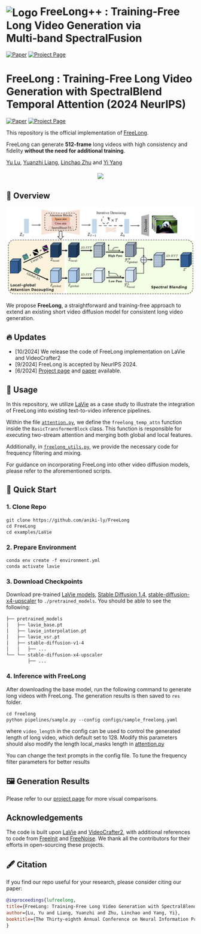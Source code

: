 <h1>
  <img src="https://freelongvideo.github.io/assets/images/freelong++_logo.png" alt="Logo" width="40" style="vertical-align:middle;">
  FreeLong++ : Training‑Free Long Video Generation via Multi‑band SpectralFusion
</h1>

[![Paper](https://img.shields.io/badge/arXiv-Paper-b31b1b?logo=arxiv&logoColor=b31b1b)](https://arxiv.org/pdf/2407.19918)
[![Project Page](https://img.shields.io/badge/Project-Website-5B7493?logo=googlechrome&logoColor=5B7493)](https://freelongvideo.github.io/)

# FreeLong : Training-Free Long Video Generation with SpectralBlend Temporal Attention (2024 NeurIPS)

[![Paper](https://img.shields.io/badge/arXiv-Paper-b31b1b?logo=arxiv&logoColor=b31b1b)](https://arxiv.org/pdf/2407.19918)
[![Project Page](https://img.shields.io/badge/Project-Website-5B7493?logo=googlechrome&logoColor=5B7493)](https://yulu.net.cn/freelong/)
<!-- [![Hugging Face](https://img.shields.io/badge/%F0%9F%A4%97%20Demo-%20Hugging%20Face-ED7D31)](https://huggingface.co/spaces/Simase/FreeLong) -->

This repository is the official implementation of [FreeLong](https://arxiv.org/pdf/2407.19918).

FreeLong can generate **512-frame** long videos with high consistency and fidelity **without the need for additional training**.



[Yu Lu](https://yulu.net.cn/), [Yuanzhi Liang](https://akira-l.github.io/), [Linchao Zhu](https://ffmpbgrnn.github.io/) and [Yi Yang](https://scholar.google.com/citations?user=RMSuNFwAAAAJ&hl=en)

<div>
    <h4 align="center">
        <img src="./assets/teaser.gif">
    </h4>
</div>



## :open_book: Overview
![overall_structure](./assets/pipeline.png)

We propose **FreeLong**, a straightforward and training-free approach  to extend an existing short video diffusion model for consistent long video generation.


## :fire: Updates
- [10/2024] We release the code of FreeLong implementation on LaVie and VideoCrafter2
- [9/2024] FreeLong is accepted by NeurIPS 2024.
- [6/2024] [Project page](https://yulu.net.cn/freelong/) and [paper](https://arxiv.org/pdf/2407.19918) available.

## :page_with_curl: Usage
In this repository, we utilize [LaVie](https://github.com/Vchitect/LaVie) as a case study to illustrate the integration of FreeLong into existing text-to-video inference pipelines.

Within the file [`attention.py`](examples/LaVie/freelong/models/attention.py), we define the `freelong_temp_attn` function inside the `BasicTransformerBlock` class. This function is responsible for executing two-stream attention and merging both global and local features.

Additionally, in [`freelong_utils.py`](examples/LaVie/freelong/models/freelong_utils.py), we provide the necessary code for frequency filtering and mixing.

For guidance on incorporating FreeLong into other video diffusion models, please refer to the aforementioned scripts.


## :hammer: Quick Start

### 1. Clone Repo

```
git clone https://github.com/aniki-ly/FreeLong
cd FreeLong
cd examples/LaVie
```

### 2. Prepare Environment

```
conda env create -f environment.yml
conda activate lavie
```

### 3. Download Checkpoints
Download pre-trained [LaVie models](https://huggingface.co/YaohuiW/LaVie/tree/main), [Stable Diffusion 1.4](https://huggingface.co/CompVis/stable-diffusion-v1-4/tree/main), [stable-diffusion-x4-upscaler](https://huggingface.co/stabilityai/stable-diffusion-x4-upscaler/tree/main) to `./pretrained_models`. You should be able to see the following:
```
├── pretrained_models
│   ├── lavie_base.pt
│   ├── lavie_interpolation.pt
│   ├── lavie_vsr.pt
│   ├── stable-diffusion-v1-4
│   │   ├── ...
└── └── stable-diffusion-x4-upscaler
        ├── ...
```

### 4. Inference with FreeLong
After downloading the base model, run the following command to generate long videos with FreeLong. The generation results is then saved to `res` folder.
```
cd freelong
python pipelines/sample.py --config configs/sample_freelong.yaml
```
where `video_length` in the config can be used to control the generated length of long video, which default set to 128. Modify this parameters should also modify the length local_masks length in [attention.py](examples/LaVie/freelong/models/attention.py)

You can change the text prompts in the config file. To tune the frequency filter parameters for better results

## :framed_picture: Generation Results

Please refer to our [project page](https://yulu.net.cn/freelong/) for more visual comparisons.


## Acknowledgements
The code is built upon [LaVie](https://github.com/Vchitect/LaVie) and [VideoCrafter2](https://github.com/AILab-CVC/VideoCrafter), with additional references to code from [FreeInit](https://github.com/TianxingWu/FreeInit) and [FreeNoise](https://github.com/AILab-CVC/FreeNoise). We thank all the contributors for their efforts in open-sourcing these projects.

## :fountain_pen: Citation

   If you find our repo useful for your research, please consider citing our paper:

   ```bibtex
@inproceedings{lufreelong,
  title={FreeLong: Training-Free Long Video Generation with SpectralBlend Temporal Attention},
  author={Lu, Yu and Liang, Yuanzhi and Zhu, Linchao and Yang, Yi},
  booktitle={The Thirty-eighth Annual Conference on Neural Information Processing Systems}
}
   ```
